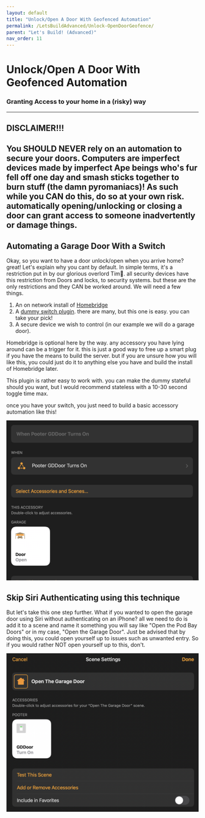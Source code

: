 ```yaml
---
layout: default
title: "Unlock/Open A Door With Geofenced Automation"
permalink: /LetsBuildAdvanced/Unlock-OpenDoorGeofence/
parent: "Let's Build! (Advanced)"
nav_order: 11
---
```

# Unlock/Open A Door With Geofenced Automation
### Granting Access to your home in a (risky) way
---

## DISCLAIMER!!!
You SHOULD NEVER rely on an automation to secure your doors. Computers are imperfect devices made by imperfect Ape beings who's fur fell off one day and smash sticks together to burn stuff (the damn pyromaniacs)! As such while you CAN do this, do so at your own risk. automatically opening/unlocking or closing a door can grant access to someone inadvertently or damage things.
---

## Automating a Garage Door With a Switch

Okay, so you want to have a door unlock/open when you arrive home? great! Let's explain why you cant by default. In simple terms, it's a restriction put in by our glorious overlord Tim. all security devices have this restriction from Doors and locks, to security systems. but these are the only restrictions and they CAN be worked around. We will need a few things.

1. An on network install of [Homebridge](https://homebridge.io)
2. A [dummy switch plugin](https://github.com/nfarina/homebridge-dummy). there are many, but this one is easy. you can take your pick!
3. A secure device we wish to control (in our example we will do a garage door).

Homebridge is optional here by the way. any accessory you have lying around can be a trigger for it. this is just a good way to free up a smart plug if you have the means to build the server. but if you are unsure how you will like this, you could just do it to anything else you have and build the install of Homebridge later.

This plugin is rather easy to work with. you can make the dummy stateful should you want, but I would recommend stateless with a 10-30 second toggle time max.

once you have your switch, you just need to build a basic accessory automation like this!

![jtd](https://github.com/PaRkThEcAr/PaRkThEcAr.github.io/blob/60a63eb7cb04524b03e45070c755cab1cd25b50e/docs/LetsReallyBuild/Images/GarageDoorAutomation.png)

## Skip Siri Authenticating using this technique

But let's take this one step further. What if you wanted to open the garage door using Siri without authenticating on an iPhone? all we need to do is add it to a scene and name it something you will say like "Open the Pod Bay Doors" or in my case, "Open the Garage Door". Just be advised that by doing this, you could open yourself up to issues such as unwanted entry. So if you would rather NOT open yourself up to this, don't.

![jtd](https://github.com/PaRkThEcAr/PaRkThEcAr.github.io/blob/60a63eb7cb04524b03e45070c755cab1cd25b50e/docs/LetsReallyBuild/Images/NoAuthDoor.png)
